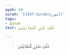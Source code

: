 ```yaml
---
ayah: 44
surah: '[[037-Surah|سورة]]'
tags:
- quran
text: عَلَىٰ سُرُرٍ مُّتَقَابِلِينَ

---
```

> عَلَىٰ سُرُرٍ مُّتَقَابِلِينَ
